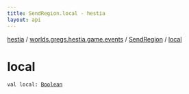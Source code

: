 ```yaml
---
title: SendRegion.local - hestia
layout: api
---
```


<div class='api-docs-breadcrumbs'><a href="../../index.html">hestia</a> / <a href="../index.html">worlds.gregs.hestia.game.events</a> / <a href="index.html">SendRegion</a> / <a href="./local.html">local</a></div>

# local

<div class="signature"><code><span class="keyword">val </span><span class="identifier">local</span><span class="symbol">: </span><a href="https://kotlinlang.org/api/latest/jvm/stdlib/kotlin/-boolean/index.html"><span class="identifier">Boolean</span></a></code></div>

